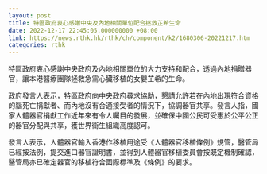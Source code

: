 ```yaml
---
layout: post
title: 特區政府衷心感謝中央及內地相關單位配合拯救芷希生命
date: 2022-12-17 22:45:05.000000000 +08:00
link: https://news.rthk.hk/rthk/ch/component/k2/1680306-20221217.htm
categories: rthk
---
```


特區政府衷心感謝中央政府及內地相關單位的大力支持和配合，透過內地捐贈器官，讓本港醫療團隊拯救急需心臟移植的女嬰芷希的生命。

政府發言人表示，特區政府向中央政府尋求協助，懇請允許若在內地出現符合資格的腦死亡捐獻者、而內地沒有合適接受者的情況下，協調器官共享。發言人指，國家人體器官捐獻工作近年來有令人矚目的發展，並確保中國公民可受惠於公平公正的器官分配與共享，獲世界衞生組織高度認可。

發言人表示，人體器官輸入香港作移植用途受《人體器官移植條例》規管，醫管局已經按法例，提交進口器官證明書，並得到人體器官移植委員會按既定機制確認，醫管局亦已確定器官的移植符合國際標準及《條例》的要求。
